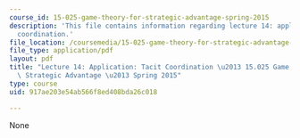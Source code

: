 ```yaml
---
course_id: 15-025-game-theory-for-strategic-advantage-spring-2015
description: 'This file contains information regarding lecture 14: application: tacit
  coordination.'
file_location: /coursemedia/15-025-game-theory-for-strategic-advantage-spring-2015/917ae203e54ab566f8ed408bda26c018_MIT15_025S15_Lec_14.pdf
file_type: application/pdf
layout: pdf
title: "Lecture 14: Application: Tacit Coordination \u2013 15.025 Game Theory for\
  \ Strategic Advantage \u2013 Spring 2015"
type: course
uid: 917ae203e54ab566f8ed408bda26c018

---
```

None
